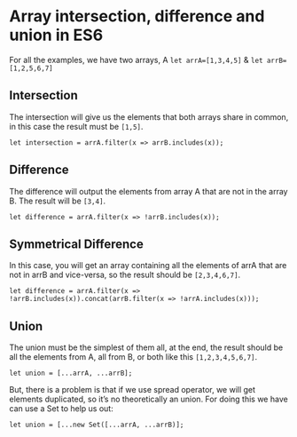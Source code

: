# Array intersection, difference and union in ES6

For all the examples, we have two arrays, A `let arrA=[1,3,4,5]` & `let arrB=[1,2,5,6,7]`

## Intersection
The intersection will give us the elements that both arrays share in common, in this case the result must be `[1,5]`.

`let intersection = arrA.filter(x => arrB.includes(x));`

## Difference
The difference will output the elements from array A that are not in the array B. The result will be `[3,4]`.

`let difference = arrA.filter(x => !arrB.includes(x));`

## Symmetrical Difference
In this case, you will get an array containing all the elements of arrA that are not in arrB and vice-versa, so the result should be `[2,3,4,6,7]`.

`let difference = arrA.filter(x => !arrB.includes(x)).concat(arrB.filter(x => !arrA.includes(x)));`

## Union
The union must be the simplest of them all, at the end, the result should be all the elements from A, all from B, or both like this `[1,2,3,4,5,6,7]`.

`let union = [...arrA, ...arrB];`

But, there is a problem is that if we use spread operator, we will get elements duplicated, so it’s no theoretically an union. For doing this we have can use a Set to help us out:

`let union = [...new Set([...arrA, ...arrB)];`
